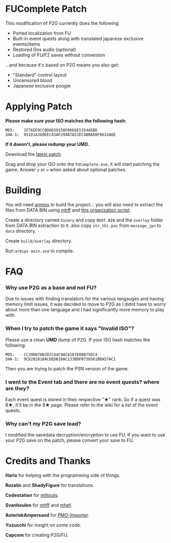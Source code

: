 # FUComplete Patch

This modification of P2G currently does the following:

* Ported localization from FU
* Built-in event quests along with translated japanese exclusive events/items
* Restored Dos audio (optional) 
* Loading of FU/F2 saves without conversion

...and because it's based on P2G means you also get:

* "Standard" control layout
* Uncensored blood
* Japanese exclusive poogie

# Applying Patch

**Please make sure your ISO matches the following hash:** 
```
MD5:    1F76EE9CCBD6D39158F06E6E5354A5BD
SHA-1:  951D1A360EEC83AF294A7A51EC4BBA08F8633A6E 
```
**If it doesn't, please redump your UMD.**

Download the [latest patch](https://github.com/FUComplete/Patch/releases/latest).

Drag and drop your ISO onto the `FUComplete.exe`, it will start patching the game. Answer `y` or `n` when asked about optional patches.

# Building

You will need [armips](https://github.com/Kingcom/armips) to build the project... you will also need to extract the files from DATA.BIN using [mhff](https://github.com/IncognitoMan/mhff) and [this organization script](https://gist.github.com/IncognitoMan/5606104bd3f4ab79c0e4e2f791acbda5).

Create a directory named `binary` and copy `BOOT.BIN` and the `overlay` folder from DATA.BIN extraction to it. also copy `str_tbl.pac` from `message_jpn` to `data` directory.

Create `build/overlay` directory.

Run `armips main.asm` to compile. 

# FAQ

### Why use P2G as a base and not FU? 

Due to issues with finding translators for the various langauges and having memory limit issues, it was decided to move to P2G as I didnt have to worry about more than one language and I had significantly more memory to play with.

### When I try to patch the game it says "Invalid ISO"?

Please use a clean **UMD** dump of P2G. If your ISO hash matches the following:
```
MD5:    CC39D070B2D2C44C9AC8187E00B75DC4 
SHA-1:  9CD281818ACDEDB18AC133BDFB738561BBA57AC1
```
Then you are trying to patch the PSN version of the game.

### I went to the Event tab and there are no event quests? where are they?

Each event quest is stored in their respective "★" rank. So if a quest was 8★, it'll be in the 8★ page. Please refer to the wiki for a list of the event quests.

### Why can't my P2G save load?

I modified the savedata decryption/encryption to use FU. If you want to use your P2G save on the patch, please convert your save to FU.

# Credits and Thanks

**Hario** for helping with the programming side of things.

**Rozalin** and **ShadyFigure** for translations.

**Codestation** for [mhtools](https://github.com/codestation/mhtools).

**Svanheulen** for [mhff](https://github.com/svanheulen/mhff) and [mhef](https://github.com/svanheulen/mhef).

**AsteriskAmpersand** for [PMO-Importer](https://github.com/AsteriskAmpersand/PMO-Importer).

**Yuzucchi** for insight on some code.

**Capcom** for creating P2G/FU.

